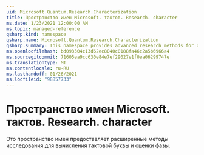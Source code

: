```yaml
---
uid: Microsoft.Quantum.Research.Characterization
title: Пространство имен Microsoft. тактов. Research. character
ms.date: 1/23/2021 12:00:00 AM
ms.topic: managed-reference
qsharp.kind: namespace
qsharp.name: Microsoft.Quantum.Research.Characterization
qsharp.summary: This namespace provides advanced research methods for quantum characterization and phase estimation.
ms.openlocfilehash: bd093304c13d62ec8040c0188fa46c2a5b6966a4
ms.sourcegitcommit: 71605ea9cc630e84e7ef29027e1f0ea06299747e
ms.translationtype: MT
ms.contentlocale: ru-RU
ms.lasthandoff: 01/26/2021
ms.locfileid: "98857733"
---
```

# <a name="microsoftquantumresearchcharacterization-namespace"></a>Пространство имен Microsoft. тактов. Research. character

Это пространство имен предоставляет расширенные методы исследования для вычисления тактовой буквы и оценки фазы.

